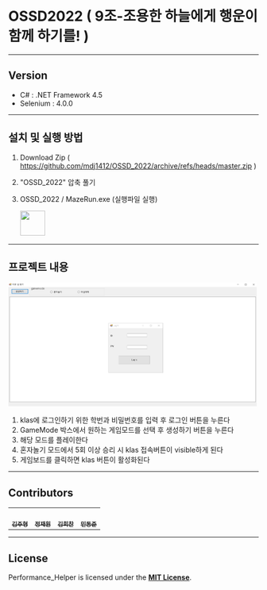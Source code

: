 # OSSD2022  (	9조-조용한 하늘에게 행운이 함께 하기를! )
--------------------
## Version  
- C# : .NET Framework 4.5  
- Selenium : 4.0.0
----------------
## 설치 및 실행 방법
1. Download Zip ( https://github.com/mdj1412/OSSD_2022/archive/refs/heads/master.zip )


2. "OSSD_2022" 압축 풀기  


3. OSSD_2022 / MazeRun.exe (실행파일 실행) 
  
    <img src="./resource/Start.ico" height="50px" width="50px">

---------------
## 프로젝트 내용

<img src="./resource/resource1.png" height="250px" width="500px">

1. klas에 로그인하기 위한 학번과 비밀번호를 입력 후 로그인 버튼을 누른다
2. GameMode 박스에서 원하는 게임모드를 선택 후 생성하기 버튼을 누른다
3. 해당 모드를 플레이한다
4. 혼자놀기 모드에서 5회 이상 승리 시 klas 접속버튼이 visible하게 된다
5. 게임보드를 클릭하면 klas 버튼이 활성화된다

----------

## Contributors
<table>
  <tr>
    <td align="center">
      <a href="https://github.com/kimjoohyungsd"><img src="https://avatars.githubusercontent.com/u/37267842?v=4" width="100px;" alt=""/> <br /> <sub> <b>김주형</b> </sub> </a> <br />
    <td align="center">
      <a href="https://github.com/jaewon0926"><img src="https://avatars.githubusercontent.com/u/112992836?v=4" width="100px;" alt=""/> <br /> <sub> <b>정재원</b> </sub> </a> <br />
    <td align="center">
      <a href="https://github.com/mjswindells"><img src="https://avatars.githubusercontent.com/u/91093119?v=4" width="100px;" alt=""/> <br /> <sub> <b>김희찬</b> </sub> </a> <br />
    <td align="center">
      <a href="https://github.com/mdj1412"><img src="https://avatars.githubusercontent.com/u/91893721?v=4" width="100px;" alt=""/> <br /> <sub> <b>민동준</b> </sub> </a> <br />
  </tr>
</table>

-----------
## License
Performance_Helper is licensed under the **[MIT License]**.  




[MIT License]: https://github.com/mdj1412/OSSD_2022/blob/master/LICENSE

